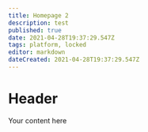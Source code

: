 ```yaml
---
title: Homepage 2
description: test
published: true
date: 2021-04-28T19:37:29.547Z
tags: platform, locked
editor: markdown
dateCreated: 2021-04-28T19:37:29.547Z
---
```


# Header
Your content here